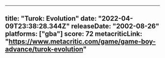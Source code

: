 
---
title: "Turok: Evolution"
date: "2022-04-09T23:38:28.344Z"
releaseDate: "2002-08-26"
platforms: ["gba"]
score: 72
metacriticLink: "https://www.metacritic.com/game/game-boy-advance/turok-evolution"
---

